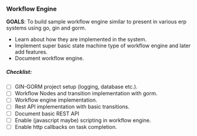### Workflow Engine

**GOALS**: To build sample workflow engine similar to present in various erp systems using go, gin and gorm.

- Learn about how they are implemented in the system.
- Implement super basic state machine type of workflow engine and later add features.
- Document workflow engine.

##### Checklist:

- [ ] GIN-GORM project setup (logging, database etc.).
- [ ] Workflow Nodes and transition implementation with gorm.
- [ ] Workflow engine implementation.
- [ ] Rest API implementation with basic transitions.
- [ ] Document basic REST API
- [ ] Enable (javascript maybe) scripting in workflow engine.
- [ ] Enable http callbacks on task completion.
